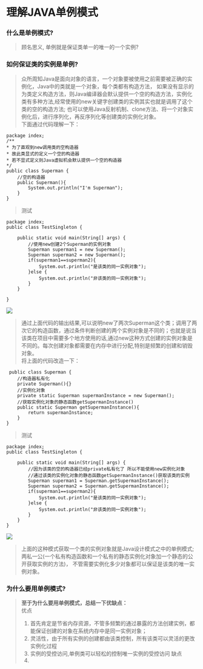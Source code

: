 # 理解JAVA单例模式
 
### **什么是单例模式?**
> 顾名思义, 单例就是保证类单一的唯一的一个实例? 
### **如何保证类的实例是单例?**
> 众所周知Java是面向对象的语言，一个对象要被使用之前需要被正确的实例化，Java中的类就是一个对象，每个类都有构造方法，
> 如果没有显示的为类定义构造方法，则Java编译器会默认提供一个空的构造方法，实例化类有多种方法,经常使用的new关键字创建类的实例其实也就是调用了这个类的空的构造方法;
> 也可以使用Java反射机制、clone方法、将一个对象实例化后，进行序列化，再反序列化等创建类的实例化对象。   
> 下面通过代码理解一下：

		 
	package index;
	/**
 	* 为了直观到new调用类的空构造器
 	* 故此类显式的定义一个空的构造器
 	* 若不显式定义则Java虚拟机会默认提供一个空的构造器
 	*/
	public class Superman {
	    //空的构造器
	    public Superman(){
	        System.out.println("I'm Superman");
	    }
	}

> 测试 
 	   
    package index;
	public class TestSingleton {
	    
	    public static void main(String[] args) {
	        //使用new创建2个Superman的实例对象
	        Superman superman1 = new Superman();
	        Superman superman2 = new Superman();
	        if(superman1==superman2){
	            System.out.println("是该类的同一实例对象");
	        }else {
	            System.out.println("非该类的同一实例对象");
	        }
	    }
	    
	}
		
![](https://i.imgur.com/7tSQ9kF.png)
> 通过上面代码的输出结果,可以说明new了两次Superman这个类；调用了两次它的构造函数，通过条件判断创建的两个实例对象是不同的；也就是说当
> 该类在项目中需要多个地方使用的话,通过new这种方式创建的实例对象是不同的。每次创建对象都需要在内存中进行分配,特别是频繁的创建和销毁对象。  
> 将上面的代码改造一下：
    
     public class Superman {
	    //构造器私有化
	    private Superman(){}
	    //实例化对象
	    private static Superman supermanInstance = new Superman();
	    //获取实例化对象的静态函数getSupermanInstance()
	    public static Superman getSupermanInstance(){
	        return supermanInstance;
	    }
	}    
	
> 测试   
  		 
	package index;
	public class TestSingleton {
			
	    public static void main(String[] args) {
			//因为该类的空的构造器已经private私有化了 所以不能使用new实例化对象
	        //通过该类的实例化对象的静态函数getSupermanInstance()获取该类的实例
	        Superman superman1 = Superman.getSupermanInstance();
	        Superman superman2 = Superman.getSupermanInstance();
	        if(superman1==superman2){
	            System.out.println("是该类的同一实例对象");
	        }else {
	            System.out.println("非该类的同一实例对象");
	        }
	    }
	}    
![](https://i.imgur.com/Hx2gD89.png)

> 上面的这种模式获取一个类的实例对象就是Java设计模式之中的单例模式;两私一公(一个私有构造函数和一个私有的静态实例化对象加一个静态的公开获取实例的方法)，
> 不管需要实例化多少对象都可以保证是该类的唯一实例对象。 
### **为什么要用单例模式?**
> **至于为什么要用单例模式，总结一下优缺点：**   
> 优点  
> 1. 首先肯定是节省内存资源，不管多频繁的通过暴露的方法创建实例，都能保证创建的对象在系统内存中是同一实例对象；    
> 2. 灵活性，由于所有实例的创建都由该类控制，所有该类可以灵活的更改实例化过程
> 3. 实例的受控访问,单例类可以轻松的控制唯一实例的受控访问
> 缺点  
> 1. 


 
